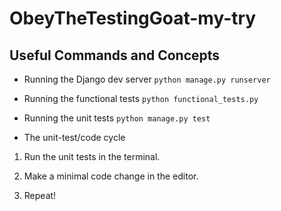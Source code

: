 # ObeyTheTestingGoat-my-try
## Useful Commands and Concepts

* Running the Django dev server
`python manage.py runserver`

* Running the functional tests
`python functional_tests.py`

* Running the unit tests
`python manage.py test`

* The unit-test/code cycle
1. Run the unit tests in the terminal.

2. Make a minimal code change in the editor.

3. Repeat!
